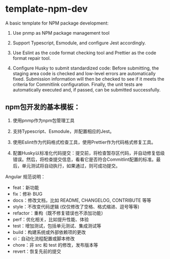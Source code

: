 # template-npm-dev
A basic template for NPM package development:

1. Use pnmp as NPM package management tool

2. Support Typescript, Esmodule, and configure Jest accordingly.

3. Use Eslint as the code format checking tool and Prettier as the code format repair tool.


4. Configure Husky to submit standardized code: Before submitting, the staging area code is checked and low-level errors are automatically fixed. Submission information will then be checked to see if it meets the criteria for Commitlink configuration. Finally, the unit tests are automatically executed and, if passed, can be submitted successfully.



## npm包开发的基本模板：

1. 使用pnmp作为npm包管理工具

2. 支持Typescript、Esmodule，并配置相应的Jest。

3. 使用Eslint作为代码格式检查工具，使用Prettier作为代码格式修复工具。

4. 配置Husky以标准化代码提交：提交前，将检查暂存区代码，并自动修复低级错误。然后，将检查提交信息，看看它是否符合Commitlint配置的标准。最后，单元测试将自动执行，如果通过，则可成功提交。



Angular 规范说明：

- feat：新功能
- fix：修补 BUG
- docs：修改文档，比如 README, CHANGELOG, CONTRIBUTE 等等
- style：不改变代码逻辑 (仅仅修改了空格、格式缩进、逗号等等)
- refactor：重构（既不修复错误也不添加功能）
- perf：优化相关，比如提升性能、体验
- test：增加测试，包括单元测试、集成测试等
- build：构建系统或外部依赖项的更改
- ci：自动化流程配置或脚本修改
- chore：非 src 和 test 的修改，发布版本等
- revert：恢复先前的提交